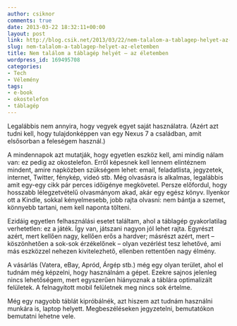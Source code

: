 ```yaml
---
author: csiknor
comments: true
date: 2013-03-22 18:32:11+00:00
layout: post
link: http://blog.csik.net/2013/03/22/nem-talalom-a-tablagep-helyet-az-eletemben/
slug: nem-talalom-a-tablagep-helyet-az-eletemben
title: Nem találom a táblagép helyét – az életemben
wordpress_id: 169495708
categories:
- Tech
- Vélemény
tags:
- e-book
- okostelefon
- táblagép
---
```


Legalábbis nem annyira, hogy vegyek egyet saját használatra. (Azért azt tudni kell, hogy tulajdonképpen van egy Nexus 7 a családban, amit elsősorban a feleségem használ.)

A mindennapok azt mutatják, hogy egyetlen eszköz kell, ami mindig nálam van: ez pedig az okostelefon. Erről képesnek kell lennem elintéznem mindent, amire napközben szükségem lehet: email, feladatlista, jegyzetek, internet, Twitter, fénykép, videó stb. Még olvasásra is alkalmas, legalábbis amit egy-egy cikk pár perces időigénye megkövetel. Persze előfordul, hogy hosszabb lélegzetvételű olvasmányom akad, akár egy egész könyv. Ilyenkor ott a Kindle, sokkal kényelmesebb, jobb rajta olvasni: nem bántja a szemet, könnyebb tartani, nem kell naponta tölteni.

Ezidáig egyetlen felhasználási esetet találtam, ahol a táblagép gyakorlatilag verhetetlen: ez a játék. Így van, játszani nagyon jól lehet rajta. Egyrészt azért, mert kellően nagy, kellően erős a hardver; másrészt azért, mert – köszönhetően a sok-sok érzékelőnek – olyan vezérlést tesz lehetővé, ami más eszközzel nehezen kivitelezhető, ellenben rettentően nagy élmény.

A vásárlás (Vatera, eBay, Apród, Árgép stb.) még egy olyan terület, ahol el tudnám még képzelni, hogy használnám a gépet. Ezekre sajnos jelenleg nincs lehetőségem, mert egyszerűen hiányoznak a táblára optimalizált felületek. A felnagyított mobil felületnek meg nincs sok értelme.

Még egy nagyobb táblát kipróbálnék, azt hiszem azt tudnám használni munkára is, laptop helyett. Megbeszéléseken jegyzetelni, bemutatókon bemutatni lehetne vele.
